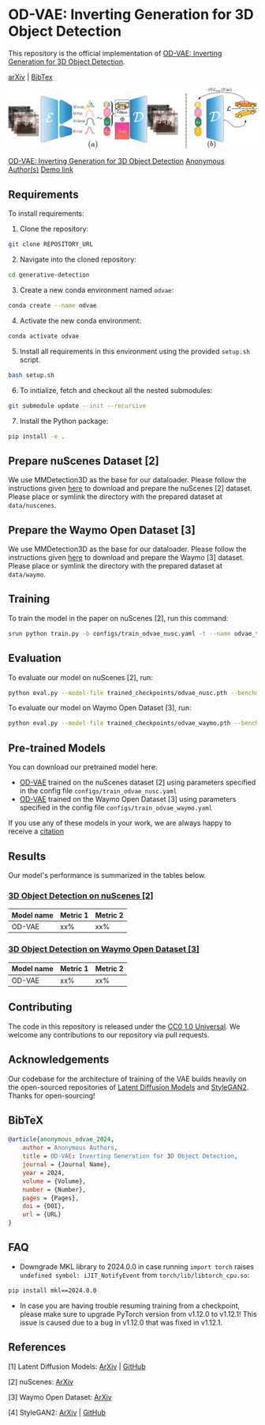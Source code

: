 # OD-VAE: Inverting Generation for 3D Object Detection
This repository is the official implementation of [OD-VAE: Inverting Generation for 3D Object Detection]().

[arXiv]() | [BibTex](./CITATION.cff)

![OD-VAE and Latent Variables of an 3D Object.](./figs/pipeline.png)

[OD-VAE: Inverting Generation for 3D Object Detection]()
[Anonymous Author(s)]()
[Demo link]()

## Requirements

To install requirements:

1. Clone the repository:
```bash
git clone REPOSITORY_URL
```
2. Navigate into the cloned repository:
```bash
cd generative-detection
```
3. Create a new conda environment named `odvae`:
```bash
conda create --name odvae
```

4. Activate the new conda environment:
```bash
conda activate odvae
```

5. Install all requirements in this environment using the provided `setup.sh` script.
```bash
bash setup.sh
```

6. To initialize, fetch and checkout all the nested submodules:
```bash
git submodule update --init --recursive
```

7. Install the Python package:
```bash
pip install -e .
```

## Prepare nuScenes Dataset [2]
We use MMDetection3D as the base for our dataloader. Please follow the instructions given [here](https://mmdetection3d.readthedocs.io/en/latest/advanced_guides/datasets/nuscenes.html) to download and prepare the nuScenes [2] dataset. Please place or symlink the directory with the prepared dataset at `data/nuscenes`.

## Prepare the Waymo Open Dataset [3]
We use MMDetection3D as the base for our dataloader. Please follow the instructions given [here](https://mmdetection3d.readthedocs.io/en/latest/advanced_guides/datasets/waymo.html) to download and prepare the Waymo [3] dataset. Please place or symlink the directory with the prepared dataset at `data/waymo`.

## Training

To train the model in the paper on nuScenes [2], run this command:
```bash
srun python train.py -b configs/train_odvae_nusc.yaml -t --name odvae_train --devices 4
```

## Evaluation

To evaluate our model on nuScenes [2], run:
```bash
python eval.py --model-file trained_checkpoints/odvae_nusc.pth --benchmark nuscenes
```

To evaluate our model on Waymo Open Dataset [3], run:
```bash
python eval.py --model-file trained_checkpoints/odvae_waymo.pth --benchmark waymo
```

## Pre-trained Models

You can download our pretrained model here:
- [OD-VAE]() trained on the nuScenes dataset [2] using parameters specified in the config file `configs/train_odvae_nusc.yaml`
- [OD-VAE]() trained on the Waymo Open Dataset [3] using parameters specified in the config file `configs/train_odvae_waymo.yaml`

If you use any of these models in your work, we are always happy to receive a [citation](CITATION.cff)

## Results
Our model's performance is summarized in the tables below.

### [3D Object Detection on nuScenes [2]](https://paperswithcode.com/sota/3d-object-detection-on-nuscenes)

| Model name         | Metric 1        | Metric 2       |
| ------------------ |---------------- | -------------- |
| OD-VAE        |     xx%         |      xx%       |

### [3D Object Detection on Waymo Open Dataset [3]](https://paperswithcode.com/sota/3d-object-detection-on-waymo-vehicle)

| Model name         | Metric 1        | Metric 2       |
| ------------------ |---------------- | -------------- |
| OD-VAE        |     xx%         |      xx%       |


## Contributing
The code in this repository is released under the [CC0 1.0 Universal](LICENSE). We welcome any contributions to our repository via pull requests. 

## Acknowledgements
Our codebase for the architecture of training of the VAE builds heavily on the open-sourced repositories of [Latent Diffusion Models](https://github.com/CompVis/latent-diffusion/tree/a506df5756472e2ebaf9078affdde2c4f1502cd4) and [StyleGAN2](https://github.com/NVlabs/stylegan2-ada-pytorch). Thanks for open-sourcing!

## BibTeX
```bibtex
@article{anonymous_odvae_2024,
    author = Anonymous Authors,
    title = OD-VAE: Inverting Generation for 3D Object Detection,
    journal = {Journal Name},
    year = 2024,
    volume = {Volume},
    number = {Number},
    pages = {Pages},
    doi = {DOI},
    url = {URL}
}
```

## FAQ
- Downgrade MKL library to 2024.0.0 in case running `import torch` raises `undefined symbol: iJIT_NotifyEvent` from `torch/lib/libtorch_cpu.so`:
```bash
pip install mkl==2024.0.0
```
- In case you are having trouble resuming training from a checkpoint, please make sure to upgrade PyTorch version from v1.12.0 to v1.12.1! This issue is caused due to a bug in v1.12.0 that was fixed in v1.12.1.

## References
[1] Latent Diffusion Models: [ArXiv](https://arxiv.org/abs/2112.10752) | [GitHub](https://github.com/CompVis/latent-diffusion)

[2] nuScenes: [ArXiv](https://arxiv.org/abs/1903.11027)

[3] Waymo Open Dataset: [ArXiv](https://arxiv.org/abs/1912.04838)

[4] StyleGAN2: [ArXiv](https://arxiv.org/abs/2006.06676) | [GitHub](https://github.com/NVlabs/stylegan2-ada-pytorch)
